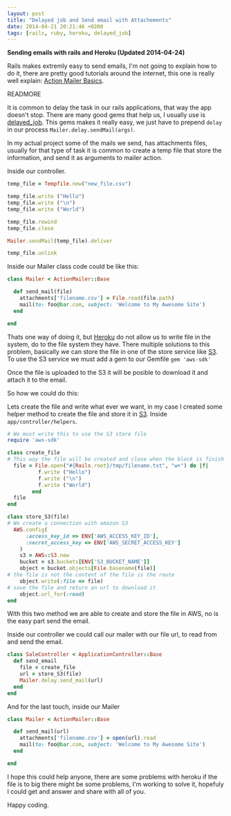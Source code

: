 ```yaml
---
layout: post
title: "Delayed job and Send email with Attachements"
date: 2014-04-21 20:21:46 +0200
tags: [rails, ruby, heroku, delayed_job]
---
```


**Sending emails with rails and Heroku (Updated 2014-04-24)**

Rails makes extremly easy to send emails, I'm not going to explain how to do it, there are pretty good tutorials around the internet,
this one is really well explain: [Action Mailer Basics](http://edgeguides.rubyonrails.org/action_mailer_basics.html).

READMORE

It is common to delay the task in our rails applications, that way the app doesn't stop. There are many good gems that help us,
I usually use is [delayed_job](https://github.com/collectiveidea/delayed_job). This gems makes it really easy, we just have to prepend
`delay` in our process `Mailer.delay.sendMail(args)`.


In my actual project some of the mails we send, has attachments files, usually for that type of task it is common to create a temp file that store the information,
and send it as arguments to mailer action.


Inside our controller.
```ruby
temp_file = Tempfile.new("new_file.csv")

temp_file.write ("Hello")
temp_file.write ("\n")
temp_file.write ("World")

temp_file.rewind
temp_file.close

Mailer.sendMail(temp_file).deliver

temp_file.unlink
```

Inside our Mailer class code could be like this:
```ruby
class Mailer < ActionMailer::Base

  def send_mail(file)
    attachments['filename.csv'] = File.read(file.path)
    mail(to: foo@bar.com, subject: 'Welcome to My Awesome Site')
  end

end
```

Thats one way of doing it, but [Heroku](https://www.heroku.com) do not allow us to write file in the system, do to the file system they have.
There multiple solutions to this problem, basically we can store the file in one of the store service like [S3](http://aws.amazon.com/).
To use the S3 service we must add a gem to our Gemfile `gem 'aws-sdk'`

Once the file is uploaded to the S3 it will be posible to download it and attach it to the email.

So how we could do this:

Lets create the file and write what ever we want, in my case I created some helper method to create the file and store it in [S3](http://aws.amazon.com/).
Inside `app/controller/helpers`.

```ruby
# We must write this to use the S3 store file
require 'aws-sdk'

class create_file
# This way the file will be created and close when the block is finish
  file = File.open("#{Rails.root}/tmp/filename.txt", "w+") do |f|
          f.write ("Hello")
          f.write ("\n")
          f.write ("World")
        end
  file
end

class store_S3(file)
# We create a connection with amazon S3
  AWS.config(
      :access_key_id => ENV['AWS_ACCESS_KEY_ID'],
      :secret_access_key => ENV['AWS_SECRET_ACCESS_KEY']
    )
    s3 = AWS::S3.new
    bucket = s3.buckets[ENV['S3_BUCKET_NAME']]
    object = bucket.objects[File.basename(file)]
# the file is not the content of the file is the route
    object.write(:file => file)
# save the file and return an url to download it
    object.url_for(:read)
end
```

With this two method we are able to create and store the file in AWS, no is the easy part send the email.

Inside our controller we could call our mailer with our file url, to read from and send the email.

```ruby
class SaleController < ApplicationController::Base
  def send_email
    file = create_file
    url = store_S3(file)
    Mailer.delay.send_mail(url)
  end
end
```

And for the last touch, inside our Mailer

```ruby
class Mailer < ActionMailer::Base

  def send_mail(url)
    attachments['filename.csv'] = open(url).read
    mail(to: foo@bar.com, subject: 'Welcome to My Awesome Site')
  end

end
```

I hope this could help anyone, there are some problems with heroku if the file is to big there might be some problems, I'm working to solve it, hopefuly I could get and answer and share with all of you.


Happy coding.







